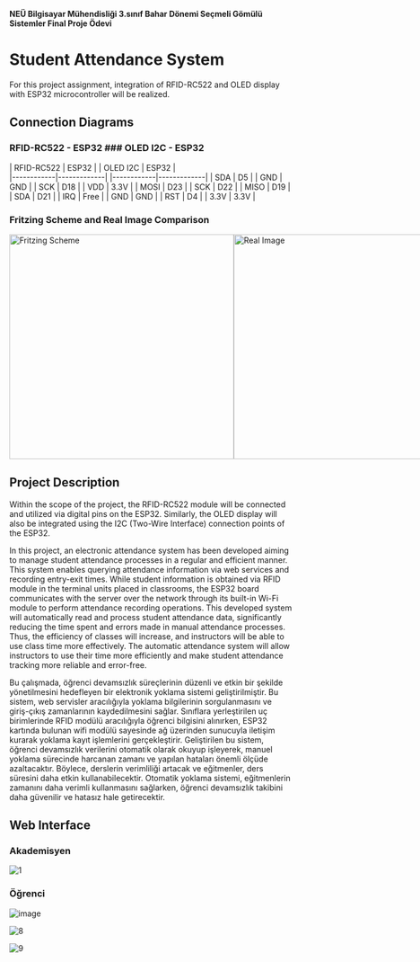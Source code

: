 __NEÜ Bilgisayar Mühendisliği 3.sınıf Bahar Dönemi Seçmeli Gömülü Sistemler Final Proje Ödevi__


# Student Attendance System

For this project assignment, integration of RFID-RC522 and OLED display with ESP32 microcontroller will be realized.

## Connection Diagrams

### RFID-RC522 - ESP32                     ### OLED I2C - ESP32

| RFID-RC522 | ESP32       |              | OLED I2C   | ESP32       |      
|------------|-------------|              |------------|-------------|
| SDA        | D5          |              | GND        | GND         |
| SCK        | D18         |              | VDD        | 3.3V        |
| MOSI       | D23         |              | SCK        | D22         |
| MISO       | D19         |              | SDA        | D21         |
| IRQ        | Free        |
| GND        | GND         |
| RST        | D4          |
| 3.3V       | 3.3V        |



### Fritzing Scheme and Real Image Comparison

<div style="display: flex; justify-content: space-around;">
    <img src="https://github.com/SemaEkmekci/Ogrenci_Yoklama_Sistemi/assets/94064744/d6a61153-dc8b-47ad-8edb-f99816dd599c" alt="Fritzing Scheme" width="400"/>
    <img src="https://github.com/SemaEkmekci/Ogrenci_Yoklama_Sistemi/assets/94064744/7b8090c3-4f2d-4034-9d6f-bdbf90fe9437" alt="Real Image" width="400"/>
</div>


## Project Description

Within the scope of the project, the RFID-RC522 module will be connected and utilized via digital pins on the ESP32. Similarly, the OLED display will also be integrated using the I2C (Two-Wire Interface) connection points of the ESP32.

In this project, an electronic attendance system has been developed aiming to manage student attendance processes in a regular and efficient manner. This system enables querying attendance information via web services and recording entry-exit times. While student information is obtained via RFID module in the terminal units placed in classrooms, the ESP32 board communicates with the server over the network through its built-in Wi-Fi module to perform attendance recording operations. This developed system will automatically read and process student attendance data, significantly reducing the time spent and errors made in manual attendance processes. Thus, the efficiency of classes will increase, and instructors will be able to use class time more effectively. The automatic attendance system will allow instructors to use their time more efficiently and make student attendance tracking more reliable and error-free.

Bu çalışmada, öğrenci devamsızlık süreçlerinin düzenli ve etkin bir şekilde yönetilmesini hedefleyen bir elektronik yoklama sistemi geliştirilmiştir. Bu sistem, web servisler aracılığıyla yoklama bilgilerinin sorgulanmasını ve giriş-çıkış zamanlarının kaydedilmesini sağlar. Sınıflara yerleştirilen uç birimlerinde RFID modülü aracılığıyla öğrenci bilgisini alınırken, ESP32 kartında bulunan wifi modülü sayesinde ağ üzerinden sunucuyla iletişim kurarak yoklama kayıt işlemlerini gerçekleştirir. Geliştirilen bu sistem, öğrenci devamsızlık verilerini otomatik olarak okuyup işleyerek, manuel yoklama sürecinde harcanan zamanı ve yapılan hataları önemli ölçüde azaltacaktır. Böylece, derslerin verimliliği artacak ve eğitmenler, ders süresini daha etkin kullanabilecektir. Otomatik yoklama sistemi, eğitmenlerin zamanını daha verimli kullanmasını sağlarken, öğrenci devamsızlık takibini daha güvenilir ve hatasız hale getirecektir.

## Web Interface
### Akademisyen
![1](https://github.com/SemaEkmekci/Ogrenci_Yoklama_Sistemi/assets/94064744/7150a680-3ee9-4dcd-897f-28e8d634ca70)

### Öğrenci
![image](https://github.com/SemaEkmekci/Ogrenci_Yoklama_Sistemi/assets/94064744/b5b4b30f-bcfe-4d15-b28a-0e57be5bb88f)



![8](https://github.com/SemaEkmekci/Ogrenci_Yoklama_Sistemi/assets/94064744/2f64bf69-43c8-46f8-95b8-711213e673a6)


![9](https://github.com/SemaEkmekci/Ogrenci_Yoklama_Sistemi/assets/94064744/de26fcf1-4148-4ff3-a780-cba502b3fbd9)




